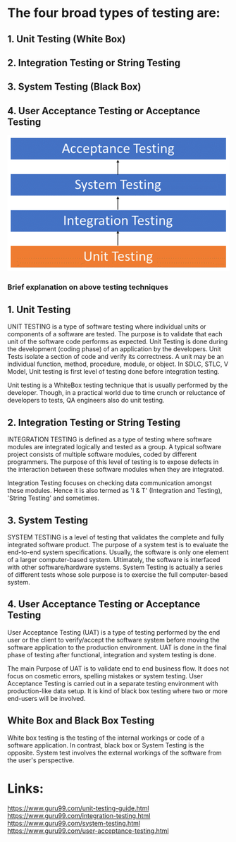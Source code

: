 # The four broad types of testing are: 

## 1. Unit Testing (White Box)
## 2. Integration Testing or String Testing
## 3. System Testing (Black Box)
## 4. User Acceptance Testing or Acceptance Testing

![alt text](https://github.com/rathoremayank/notes-and-snippets/blob/main/testing.png?raw=true)


### Brief explanation on above testing techniques

## 1. Unit Testing
UNIT TESTING is a type of software testing where individual units or components of a software are tested. The purpose is to validate that each unit of the software code performs as expected. Unit Testing is done during the development (coding phase) of an application by the developers. Unit Tests isolate a section of code and verify its correctness. A unit may be an individual function, method, procedure, module, or object. In SDLC, STLC, V Model, Unit testing is first level of testing done before integration testing. 

Unit testing is a WhiteBox testing technique that is usually performed by the developer. Though, in a practical world due to time crunch or reluctance of developers to tests, QA engineers also do unit testing. 


## 2. Integration Testing or String Testing
INTEGRATION TESTING is defined as a type of testing where software modules are integrated logically and tested as a group. A typical software project consists of multiple software modules, coded by different programmers. The purpose of this level of testing is to expose defects in the interaction between these software modules when they are integrated. 

Integration Testing focuses on checking data communication amongst these modules. Hence it is also termed as 'I & T' (Integration and Testing), 'String Testing' and sometimes. 


## 3. System Testing
SYSTEM TESTING is a level of testing that validates the complete and fully integrated software product. The purpose of a system test is to evaluate the end-to-end system specifications. Usually, the software is only one element of a larger computer-based system. Ultimately, the software is interfaced with other software/hardware systems. System Testing is actually a series of different tests whose sole purpose is to exercise the full computer-based system. 


## 4. User Acceptance Testing or Acceptance Testing
User Acceptance Testing (UAT) is a type of testing performed by the end user or the client to verify/accept the software system before moving the software application to the production environment. UAT is done in the final phase of testing after functional, integration and system testing is done.

The main Purpose of UAT is to validate end to end business flow. It does not focus on cosmetic errors, spelling mistakes or system testing. User Acceptance Testing is carried out in a separate testing environment with production-like data setup. It is kind of black box testing where two or more end-users will be involved.


## White Box and Black Box Testing
White box testing is the testing of the internal workings or code of a software application. In contrast, black box or System Testing is the opposite. System test involves the external workings of the software from the user's perspective. 






# Links: 
https://www.guru99.com/unit-testing-guide.html
https://www.guru99.com/integration-testing.html
https://www.guru99.com/system-testing.html
https://www.guru99.com/user-acceptance-testing.html
